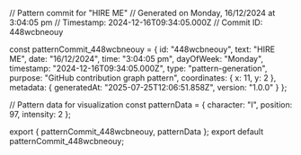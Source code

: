 // Pattern commit for "HIRE ME"
// Generated on Monday, 16/12/2024 at 3:04:05 pm
// Timestamp: 2024-12-16T09:34:05.000Z
// Commit ID: 448wcbneouy

const patternCommit_448wcbneouy = {
  id: "448wcbneouy",
  text: "HIRE ME",
  date: "16/12/2024",
  time: "3:04:05 pm",
  dayOfWeek: "Monday",
  timestamp: "2024-12-16T09:34:05.000Z",
  type: "pattern-generation",
  purpose: "GitHub contribution graph pattern",
  coordinates: {
    x: 11,
    y: 2
  },
  metadata: {
    generatedAt: "2025-07-25T12:06:51.858Z",
    version: "1.0.0"
  }
};

// Pattern data for visualization
const patternData = {
  character: "I",
  position: 97,
  intensity: 2
};

export { patternCommit_448wcbneouy, patternData };
export default patternCommit_448wcbneouy;
